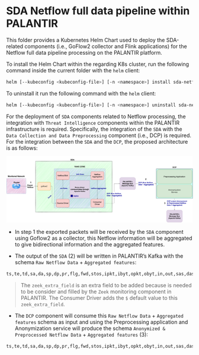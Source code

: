 # SDA Netflow full data pipeline within PALANTIR
This folder provides a Kubernetes Helm Chart used to deploy the SDA-related components (i.e., GoFlow2 collector and Flink applications) for the Netflow full data pipeline processing on the PALANTIR platform.

To install the Helm Chart within the regarding K8s cluster, run the following command inside the current folder with the `helm` client:
```bash
helm [--kubeconfig <kubeconfig-file>] [-n <namespace>] install sda-netflow . --values ./values.yaml
```

To uninstall it run the following command with the `helm` client:
```bash
helm [--kubeconfig <kubeconfig-file>] [-n <namespace>] uninstall sda-netflow
```

For the deployment of `SDA` components related to Netflow processing, the integration with `Threat Intelligence` components within the PALANTIR infrastructure is required. Specifically, the integration of the `SDA` with the `Data Collection and Data Preprocessing` component (i.e., DCP) is required. For the integration between the `SDA` and the `DCP`, the proposed architecture is as follows:

![SDA-DCP-e2e-integration](images/SDA-DCP-e2e-integration.png)

- In step 1 the exported packets will be received by the `SDA` component using Goflow2 as a collector, this Netflow information will be aggregated to give bidirectional information and the aggregated features.

- The output of the `SDA` (2) will be written in PALANTIR’s Kafka with the schema `Raw Netflow Data` + `Aggregated features`:

```bash
ts,te,td,sa,da,sp,dp,pr,flg,fwd,stos,ipkt,ibyt,opkt,obyt,in,out,sas,das,smk,dmk,dtos,dir,nh,nhb,svln,dvln,ismc,odmc,idmc,osmc,mpls1,mpls2,mpls3,mpls4,mpls5,mpls6,mpls7,mpls8,mpls9,mpls10,cl,sl,al,ra,eng,exid,tr,zeek_extra_field,pktips,pktops,bytips,bytops,bytippkt,bytoppkt,bytipo,pktipo
```

>The `zeek_extra_field` is an extra field to be added because is needed to be consider and filled by the `Zeek` monitoring component in PALANTIR. The Consumer Driver adds the `$` default value to this `zeek_extra_field`.

- The `DCP` component will consume this  `Raw Netflow Data` + `Aggregated features` schema as input and using the Preprocessing application and Anonymization service will produce the schema `Anonymized & Preprocessed Netflow Data` + `Aggregated features` (3):

```bash
ts,te,td,sa,da,sp,dp,pr,flg,fwd,stos,ipkt,ibyt,opkt,obyt,in,out,sas,das,smk,dmk,dtos,dir,nh,nhb,svln,dvln,ismc,odmc,idmc,osmc,mpls1,mpls2,mpls3,mpls4,mpls5,mpls6,mpls7,mpls8,mpls9,mpls10,cl,sl,al,ra,eng,exid,tr,zeek_extra_field,pktips,pktops,bytips,bytops,bytippkt,bytoppkt,bytipo,pktipo,tpkt,tbyt,cp,prtcp,prudp,pricmp,prigmp,prother,flga,flgs,flgf,flgr,flgp,flgu
```
